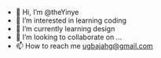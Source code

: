 - 👋 Hi, I’m @theYinye
- 👀 I’m interested in learning coding
- 🌱 I’m currently learning design
- 💞️ I’m looking to collaborate on ...
- 📫 How to reach me ugbajahg@gmail.com

<!---
theYinye/theYinye is a ✨ special ✨ repository because its `README.md` (this file) appears on your GitHub profile.
You can click the Preview link to take a look at your changes.
--->
